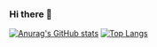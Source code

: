 ### Hi there 👋




[![Anurag's GitHub stats](https://github-readme-stats.vercel.app/api?username=pedroreisrimoldi&theme=dark&show_icons=true)](https://github.com/anuraghazra/github-readme-stats)
[![Top Langs](https://github-readme-stats.vercel.app/api/top-langs/?username=pedroreisrimoldi&layout=compact&theme=dark&show_icons=true)](https://github.com/anuraghazra/github-readme-stats)

